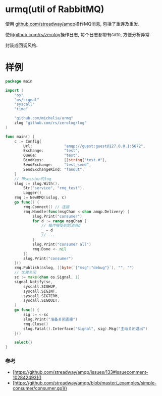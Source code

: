 # urmq(util of RabbitMQ)

使用 [github.com/streadway/amqp]()操作MQ消息, 包括了重连及重发.

使用[github.com/rs/zerolog]()操作日志, 每个日志都带有`GUID`, 方便分析异常.

封装成回调风格.

# 样例
```go
package main

import (
	"os"
	"os/signal"
	"syscall"
	"time"

	"github.com/michelia/urmq"
	zlog "github.com/rs/zerolog/log"
)

func main() {
	c := Config{
		Url:              "amqp://guest:guest@127.0.0.1:5672",
		Exchange:         "test",
		Queue:            "test",
		BindKeys:         []string{"test.#"},
		SendExchange:     "test_send",
		SendExchangeKind: "fanout",
	}
	// 带session的log
	slog := zlog.With().
		Str("service", "rmq_test").
		Logger()
	rmq := NewRMQ(&slog, c)
	go func() {
		rmq.Connect() // 连接
		rmq.Handle(func(msgChan <-chan amqp.Delivery) {
			slog.Print("consumer")
			for d := range msgChan {
				// 操作接受到的消息d
				_ = d
				// ...
			}
			slog.Print("consumer all")
			rmq.Done <- nil
		})
		slog.Print("consumer")
	}()
	rmq.Publish(&slog, []byte(`{"msg":"debug"}`), "", "")
	// 优雅关闭
	sc := make(chan os.Signal, 1)
	signal.Notify(sc,
		syscall.SIGHUP,
		syscall.SIGINT,
		syscall.SIGTERM,
		syscall.SIGQUIT,
	)
	go func() {
		sig := <-sc
		slog.Print("准备关闭连接")
		rmq.Close()
		slog.Fatal().Interface("Signal", sig).Msg("主动关闭退出")
	}()

	select{}
}

```

### 参考
- [https://github.com/streadway/amqp/issues/133#issuecomment-102842493]()
- [https://github.com/streadway/amqp/blob/master/_examples/simple-consumer/consumer.go]()